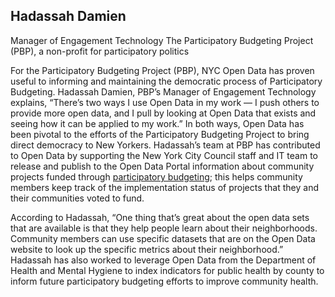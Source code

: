 ## Hadassah Damien

Manager of Engagement Technology
The Participatory Budgeting Project (PBP), a non-profit for participatory politics

For the Participatory Budgeting Project (PBP), NYC Open Data has proven useful to informing and maintaining the democratic process of Participatory Budgeting. Hadassah Damien, PBP’s Manager of Engagement Technology explains, “There’s two ways I use Open Data in my work — I push others to provide more open data, and I pull by looking at Open Data that exists and seeing how it can be applied to my work.” In both ways, Open Data has been pivotal to the efforts of the Participatory Budgeting Project to bring direct democracy to New Yorkers. Hadassah’s team at PBP has contributed to Open Data by supporting the New York City Council staff and IT team to release and publish to the Open Data Portal information about community projects funded through [participatory budgeting](https://data.cityofnewyork.us/City-Government/Participatory-Budgeting-Projects/wwhr-5ven); this helps community members keep track of the implementation status of projects that they and their communities voted to fund.

According to Hadassah, “One thing that’s great about the open data sets that are available is that they help people learn about their neighborhoods. Community members can use specific datasets that are on the Open Data website to look up the specific metrics about their neighborhood.” Hadassah has also worked to leverage Open Data from the Department of Health and Mental Hygiene to index indicators for public health by county to inform future participatory budgeting efforts to improve community health.
